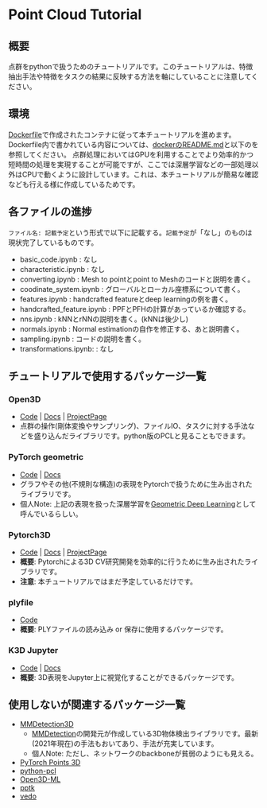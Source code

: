# Point Cloud Tutorial
## 概要
点群をpythonで扱うためのチュートリアルです。このチュートリアルは、特徴抽出手法や特徴をタスクの結果に反映する方法を軸にしていることに注意してください。

## 環境
[Dockerfile](../docker/Dockerfile)で作成されたコンテナに従って本チュートリアルを進めます。Dockerfile内で書かれている内容については、[dockerのREADME.md](../docker/README.md)と以下のを参照してください。
点群処理においてはGPUを利用することでより効率的かつ短時間の処理を実現することが可能ですが、ここでは深層学習などの一部処理以外はCPUで動くように設計しています。これは、本チュートリアルが簡易な確認なども行える様に作成しているためです。

## 各ファイルの進捗
`ファイル名: 記載予定`という形式で以下に記載する。`記載予定`が「なし」のものは現状完了しているものです。
- basic_code.ipynb              : なし
- characteristic.ipynb          : なし
- converting.ipynb              : Mesh to pointとpoint to Meshのコードと説明を書く。
- coodinate_system.ipynb        : グローバルとローカル座標系について書く。
- features.ipynb                : handcrafted featureとdeep learningの例を書く。
- handcrafted_feature.ipynb     : PPFとPFHの計算があっているか確認する。
- nns.ipynb                     : kNNとrNNの説明を書く。(kNNは後少し)
- normals.ipynb                 : Normal estimationの自作を修正する、あと説明書く。
- sampling.ipynb                : コードの説明を書く。
- transformations.ipynb:        : なし

## チュートリアルで使用するパッケージ一覧
### Open3D
- [Code](https://github.com/isl-org/Open3D) | [Docs](http://www.open3d.org/docs/release/) | [ProjectPage](http://www.open3d.org/)
- 点群の操作(剛体変換やサンプリング)、ファイルIO、タスクに対する手法などを盛り込んだライブラリです。python版のPCLと見ることもできます。

### PyTorch geometric
- [Code](https://github.com/rusty1s/pytorch_geometric) | [Docs](https://pytorch-geometric.readthedocs.io/en/latest/)
- グラフやその他(不規則な構造)の表現をPytorchで扱うために生み出されたライブラリです。
- 個人Note: 上記の表現を扱った深層学習を[Geometric Deep Learning](https://geometricdeeplearning.com/)として呼んでいるらしい。

### Pytorch3D
- [Code](https://github.com/facebookresearch/pytorch3d) | [Docs](https://pytorch3d.readthedocs.io/en/latest/) | [ProjectPage](https://pytorch3d.org/)
- **概要**: Pytorchによる3D CV研究開発を効率的に行うために生み出されたライブラリです。
- **注意**: 本チュートリアルではまだ予定しているだけです。

### plyfile
- [Code](https://github.com/dranjan/python-plyfile)
- **概要**: PLYファイルの読み込み or 保存に使用するパッケージです。

### K3D Jupyter
- [Code](https://github.com/K3D-tools/K3D-jupyter) | [Docs](https://k3d-jupyter.org/)
- **概要**: 3D表現をJupyter上に視覚化することができるパッケージです。


## 使用しないが関連するパッケージ一覧
- [MMDetection3D](https://github.com/open-mmlab/mmdetection3d)
  - [MMDetection](https://github.com/open-mmlab/mmdetection)の開発元が作成している3D物体検出ライブラリです。最新(2021年現在)の手法もおいてあり、手法が充実しています。
  - 個人Note: ただし、ネットワークのbackboneが貧弱のようにも見える。
- [PyTorch Points 3D](https://github.com/nicolas-chaulet/torch-points3d)
- [python-pcl](https://github.com/strawlab/python-pcl)
- [Open3D-ML](https://github.com/isl-org/Open3D-ML)
- [pptk](https://github.com/heremaps/pptk)
- [vedo](https://github.com/marcomusy/vedo)
